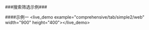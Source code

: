 ###搜索筛选示例###

####示例一
<live_demo example="comprehensive/tab/simple2/web" width="900" height="400"></live_demo>
